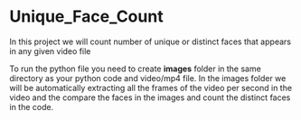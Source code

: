# Unique_Face_Count
In this project we will count number of unique or distinct faces that appears in any given video file

To run the python file you need to create <b>images</b> folder in the same directory as your python code and video/mp4 file. In the images folder we will be automatically extracting all the frames of the video per second in the video and the compare the faces in the images and count the distinct faces in the code.
